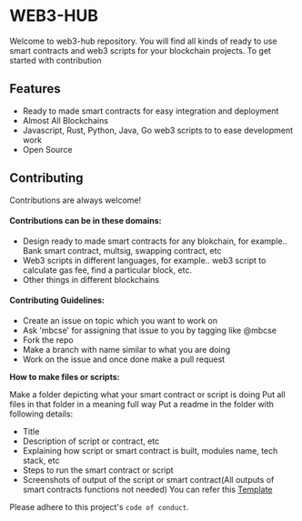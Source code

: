 # WEB3-HUB

Welcome to web3-hub repository. You will find all kinds of ready to use smart contracts and web3 scripts for your blockchain projects.
To get started with contribution

## Features

- Ready to made smart contracts for easy integration and deployment
- Almost All Blockchains
- Javascript, Rust, Python, Java, Go web3 scripts to to ease development work
- Open Source


## Contributing

Contributions are always welcome!

#### Contributions can be in these domains:
- Design ready to made smart contracts for any blokchain, for example.. Bank smart contract, multsig, swapping contract, etc
- Web3 scripts in different languages, for example.. web3 script to calculate gas fee, find a particular block, etc.
- Other things in different blockchains

#### Contributing Guidelines:
- Create an issue on topic which you want to work on
- Ask 'mbcse' for assigning that issue to you by tagging like @mbcse
- Fork the repo
- Make a branch with name similar to what you are doing
- Work on the issue and once done make a pull request

**How to make files or scripts:** 

Make a folder depicting what your smart contract or script is doing
Put all files in that folder in a meaning full way
Put a readme in the folder with following details:
- Title
- Description of script or contract, etc
- Explaining how script or smart contract is built, modules name, tech stack, etc
- Steps to run the smart contract or script
- Screenshots of output of the script or smart contract(All outputs of smart contracts functions
not needed)
You can refer this [Template](https://github.com/theblockchainchief/web3-hub/blob/main/Project_Details_Template.md)




Please adhere to this project's `code of conduct`.




